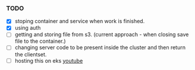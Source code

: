 ### TODO
- [X] stoping container and service when work is finished.
- [X] using auth
- [ ] getting and storing file from s3. (current approach - when closing save file to the container.)
- [ ] changing server code to be present inside the cluster and then return the clientset.
- [ ] hosting this on eks [youtube](https://youtu.be/p6xDCz00TxU?si=ZbPXX94Qf8dR482C)
